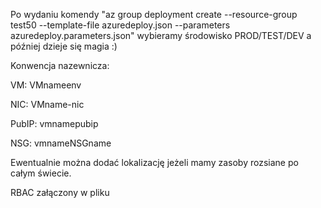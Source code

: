 Po wydaniu komendy 
"az group deployment create --resource-group test50 --template-file azuredeploy.json --parameters azuredeploy.parameters.json" 
wybieramy środowisko PROD/TEST/DEV a później dzieje się magia :)

Konwencja nazewnicza:

VM:
VMnameenv

NIC:
VMname-nic

PubIP:
vmnamepubip

NSG:
vmnameNSGname

Ewentualnie można dodać lokalizację jeżeli mamy zasoby rozsiane po całym świecie.


RBAC załączony w pliku
